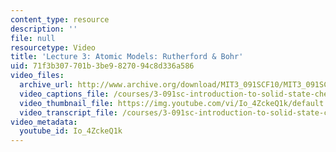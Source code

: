 ```yaml
---
content_type: resource
description: ''
file: null
resourcetype: Video
title: 'Lecture 3: Atomic Models: Rutherford & Bohr'
uid: 71f3b307-701b-3be9-8270-94c8d336a586
video_files:
  archive_url: http://www.archive.org/download/MIT3_091SCF10/MIT3_091SCF10lec03_300k.mp4
  video_captions_file: /courses/3-091sc-introduction-to-solid-state-chemistry-fall-2010/43b4edcb9a025b69973deb66169c76c4_Io_4ZckeQ1k.vtt
  video_thumbnail_file: https://img.youtube.com/vi/Io_4ZckeQ1k/default.jpg
  video_transcript_file: /courses/3-091sc-introduction-to-solid-state-chemistry-fall-2010/a527a057ab9074f490b8a2549510cc15_Io_4ZckeQ1k.pdf
video_metadata:
  youtube_id: Io_4ZckeQ1k
---
```

